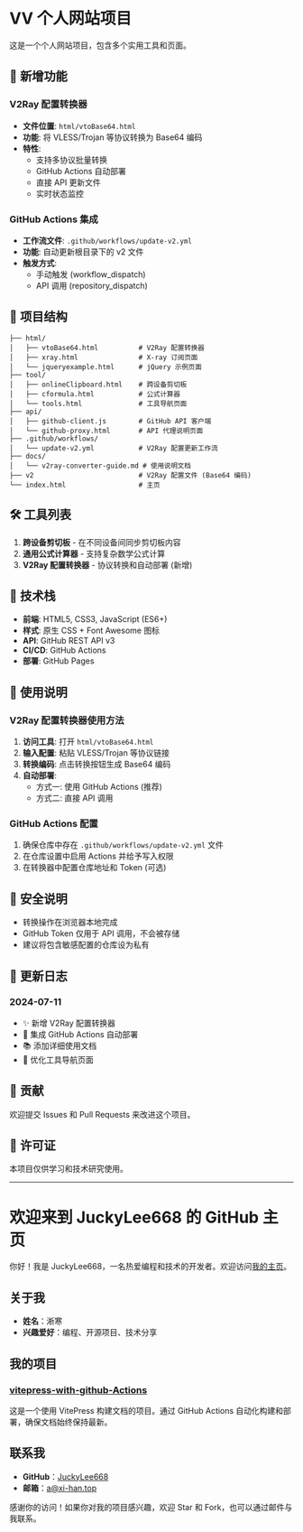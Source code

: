 # VV 个人网站项目

这是一个个人网站项目，包含多个实用工具和页面。

## 🚀 新增功能

### V2Ray 配置转换器
- **文件位置**: `html/vtoBase64.html`
- **功能**: 将 VLESS/Trojan 等协议转换为 Base64 编码
- **特性**: 
  - 支持多协议批量转换
  - GitHub Actions 自动部署
  - 直接 API 更新文件
  - 实时状态监控

### GitHub Actions 集成
- **工作流文件**: `.github/workflows/update-v2.yml`
- **功能**: 自动更新根目录下的 v2 文件
- **触发方式**: 
  - 手动触发 (workflow_dispatch)
  - API 调用 (repository_dispatch)

## 📁 项目结构

```
├── html/
│   ├── vtoBase64.html          # V2Ray 配置转换器
│   ├── xray.html               # X-ray 订阅页面
│   └── jqueryexample.html      # jQuery 示例页面
├── tool/
│   ├── onlineClipboard.html    # 跨设备剪切板
│   ├── cformula.html           # 公式计算器
│   └── tools.html              # 工具导航页面
├── api/
│   ├── github-client.js        # GitHub API 客户端
│   └── github-proxy.html       # API 代理说明页面
├── .github/workflows/
│   └── update-v2.yml           # V2Ray 配置更新工作流
├── docs/
│   └── v2ray-converter-guide.md # 使用说明文档
├── v2                          # V2Ray 配置文件 (Base64 编码)
└── index.html                  # 主页
```

## 🛠️ 工具列表

1. **跨设备剪切板** - 在不同设备间同步剪切板内容
2. **通用公式计算器** - 支持复杂数学公式计算
3. **V2Ray 配置转换器** - 协议转换和自动部署 (新增)

## 🔧 技术栈

- **前端**: HTML5, CSS3, JavaScript (ES6+)
- **样式**: 原生 CSS + Font Awesome 图标
- **API**: GitHub REST API v3
- **CI/CD**: GitHub Actions
- **部署**: GitHub Pages

## 📖 使用说明

### V2Ray 配置转换器使用方法

1. **访问工具**: 打开 `html/vtoBase64.html`
2. **输入配置**: 粘贴 VLESS/Trojan 等协议链接
3. **转换编码**: 点击转换按钮生成 Base64 编码
4. **自动部署**: 
   - 方式一: 使用 GitHub Actions (推荐)
   - 方式二: 直接 API 调用

### GitHub Actions 配置

1. 确保仓库中存在 `.github/workflows/update-v2.yml` 文件
2. 在仓库设置中启用 Actions 并给予写入权限
3. 在转换器中配置仓库地址和 Token (可选)

## 🔐 安全说明

- 转换操作在浏览器本地完成
- GitHub Token 仅用于 API 调用，不会被存储
- 建议将包含敏感配置的仓库设为私有

## 📝 更新日志

### 2024-07-11
- ✨ 新增 V2Ray 配置转换器
- 🚀 集成 GitHub Actions 自动部署
- 📚 添加详细使用文档
- 🔧 优化工具导航页面

## 🤝 贡献

欢迎提交 Issues 和 Pull Requests 来改进这个项目。

## 📄 许可证

本项目仅供学习和技术研究使用。

---

# 欢迎来到 JuckyLee668 的 GitHub 主页

你好！我是 JuckyLee668，一名热爱编程和技术的开发者。欢迎访问[我的主页](https://xi-han.top)。

## 关于我

- **姓名**：淅寒
- **兴趣爱好**：编程、开源项目、技术分享

## 我的项目

### [vitepress-with-github-Actions](https://github.com/JuckyLee668/vitepress-with-github-Actions)

这是一个使用 VitePress 构建文档的项目。通过 GitHub Actions 自动化构建和部署，确保文档始终保持最新。



## 联系我

- **GitHub**：[JuckyLee668](https://github.com/JuckyLee668)
- **邮箱**：a@xi-han.top

感谢你的访问！如果你对我的项目感兴趣，欢迎 Star 和 Fork，也可以通过邮件与我联系。
